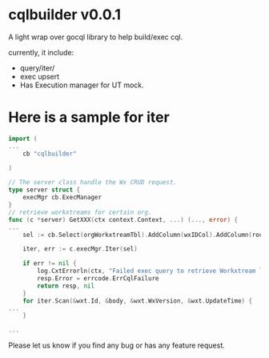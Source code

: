 # cqlbuilder v0.0.1

A light wrap over gocql library to help build/exec cql. 

currently, it include:
+ query/iter/
+ exec upsert
+ Has Execution manager for UT mock.

# Here is a sample for iter

```go
import (
...
	cb "cqlbuilder"

)

// The server class handle the Wx CRUD request.
type server struct {
	execMgr cb.ExecManager
}
// retrieve workxtreams for certain org.
func (c *server) GetXXX(ctx context.Context, ...) (..., error) {
...
	sel := cb.Select(orgWorkxtreamTbl).AddColumn(wxIDCol).AddColumn(rootBodyCol).AddColumn(versionCol).AddColumn(updateTimeCol).Where(cb.Eq(orgIdCol, orgid))

	iter, err := c.execMgr.Iter(sel)

	if err != nil {
		log.CxtErrorln(ctx, "Failed exec query to retrieve Workxtream list", err)
		resp.Error = errcode.ErrCqlFailure
		return resp, nil
	}
	for iter.Scan(&wxt.Id, &body, &wxt.WxVersion, &wxt.UpdateTime) {
...
	}

...
```

Please let us know if you find any bug or has any feature request.

